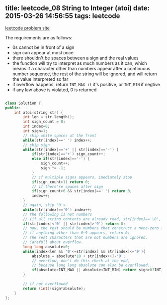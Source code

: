 title: leetcode_08 String to Integer (atoi)
date: 2015-03-26 14:56:55
tags: leetcode
---

[leetcode problem site](https://leetcode.com/problems/string-to-integer-atoi/)

The requirements are as follows:

* 0s cannot be in front of a sign
* sign can appear at most once
* there shouldn't be spaces between a sign and the real values
* the function will try to interpret as much numbers as it can, which means if a character other than numbers appear after a continuous number sequence, the rest of the string will be ignored, and will return the value interpreted so far
* if overflow happens, return `INT_MAX if` it's positive, or `INT_MIN` if negtive
* if any law above is violated, 0 is returned

~~~ C++

class Solution {
public:
    int atoi(string str) {
        int len = str.length();
        int sign_count = 0;
        int index=0;
        int sign=1;
        // skip white spaces at the front
        while(str[index]==' ') index++;
        // skip sign
        while(str[index]=='+' || str[index]=='-') {
            if(str[index]=='+') sign_count++;
            else if(str[index]=='-') {
                sign_count++;
                sign *= -1;
            }
            // if multiple signs appears, imediately stop
            if(sign_count>1) return 0;
            // if there're spaces after sign
            if(sign_count>0 && str[index]==' ') return 0;
            index++;
        }
        // again, skip '0's
        while(str[index]=='0') index++;
        // the following is not numbers 
        // (if all string contents are already read, str[index]=='\0', which is also included here.)
        if(str[index]<'0' || str[index]>'9') return 0;
        // now, the rest should be numbers that construct a none-zero integer.
        // if anything other than 0~9 appears, return 0;
        // The rest characters that are not numbers are ignored.
        // Carefull about overflow.
        long long absolute=0;
        while(index<len && '0'<=str[index] && str[index]<='9'){
            absolute = absolute*10 + str[index++]-'0';
            // overflow, don't do this check at the end,
            // because long long absolute can also be overflowed...
            if(absolute>INT_MAX || absolute<INT_MIN) return sign>0?INT_MAX:INT_MIN;
        }
        
        // if not overflowed
        return (int)(sign*absolute);
    }
};

~~~

